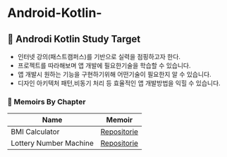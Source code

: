 # Android-Kotlin-

## 🤖 Androdi Kotlin Study Target
- 인터넷 강의(패스트캠퍼스)를 기반으로 실력을 점핑하고자 한다.
- 프로젝트를 따라해보며 앱 개발에 필요한기술을 학습할 수 있습니다.
- 앱 개발시 원하는 기능을 구현하기위해 어떤기술이 필요한지 알 수 있습니다.
- 디자인 아키텍처 패턴,비동기 처리 등 효율적인 앱 개발방법을 익힐 수 있습니다.

### 📂 Memoirs By Chapter
  
|Name|Memoir|
|---|---|
BMI Calculator|[Repositorie](https://github.com/Mammom/Android-Kotlin-/blob/main/Retrospect/Chapter2_1.md)
Lottery Number Machine|[Repositorie](https://github.com/Mammom/Android-Kotlin-/blob/main/Retrospect/Chapter2_2.md)
